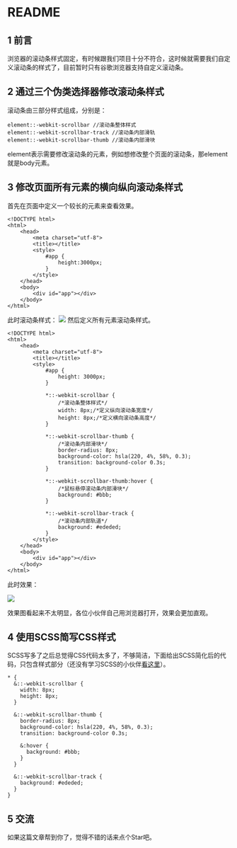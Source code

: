 # README

## 1 前言

浏览器的滚动条样式固定，有时候跟我们项目十分不符合，这时候就需要我们自定义滚动条的样式了，目前暂时只有谷歌浏览器支持自定义滚动条。

## 2 通过三个伪类选择器修改滚动条样式

滚动条由三部分样式组成，分别是：

```text
element::-webkit-scrollbar //滚动条整体样式
element::-webkit-scrollbar-track //滚动条内部滑轨
element::-webkit-scrollbar-thumb //滚动条内部滑块
```

element表示需要修改滚动条的元素，例如想修改整个页面的滚动条，那element就是body元素。

## 3 修改页面所有元素的横向纵向滚动条样式

首先在页面中定义一个较长的元素来查看效果。

```text
<!DOCTYPE html>
<html>
    <head>
        <meta charset="utf-8">
        <title></title>
        <style>
            #app {
                height:3000px;
            }
        </style>
    </head>
    <body>
        <div id="app"></div>
    </body>
</html>
```

此时滚动条样式： ![](https://user-gold-cdn.xitu.io/2019/7/9/16bd7007cc3c0aed?w=49&h=307&f=png&s=456) 然后定义所有元素滚动条样式。

```text
<!DOCTYPE html>
<html>
    <head>
        <meta charset="utf-8">
        <title></title>
        <style>
            #app {
                height: 3000px;
            }

            *::-webkit-scrollbar {
                /*滚动条整体样式*/
                width: 8px;/*定义纵向滚动条宽度*/
                height: 8px;/*定义横向滚动条高度*/
            }

            *::-webkit-scrollbar-thumb {
                /*滚动条内部滑块*/
                border-radius: 8px;
                background-color: hsla(220, 4%, 58%, 0.3);
                transition: background-color 0.3s;
            }

            *::-webkit-scrollbar-thumb:hover {
                /*鼠标悬停滚动条内部滑块*/
                background: #bbb;
            }

            *::-webkit-scrollbar-track {
                /*滚动条内部轨道*/
                background: #ededed;
            }
        </style>
    </head>
    <body>
        <div id="app"></div>
    </body>
</html>
```

此时效果：

![](https://user-gold-cdn.xitu.io/2019/7/9/16bd704cc6327189?w=67&h=302&f=png&s=809)

效果图看起来不太明显，各位小伙伴自己用浏览器打开，效果会更加直观。

## 4 使用SCSS简写CSS样式

SCSS写多了之后总觉得CSS代码太多了，不够简洁，下面给出SCSS简化后的代码，只包含样式部分（还没有学习SCSS的小伙伴[看这里](https://juejin.im/post/5cf488ea518825378867758f)）。

```text
* {
  &::-webkit-scrollbar {
    width: 8px;
    height: 8px;
  }

  &::-webkit-scrollbar-thumb {
    border-radius: 8px;
    background-color: hsla(220, 4%, 58%, 0.3);
    transition: background-color 0.3s;

    &:hover {
      background: #bbb;
    }
  }

  &::-webkit-scrollbar-track {
    background: #ededed;
  }
}
```

## 5 交流

如果这篇文章帮到你了，觉得不错的话来点个Star吧。

